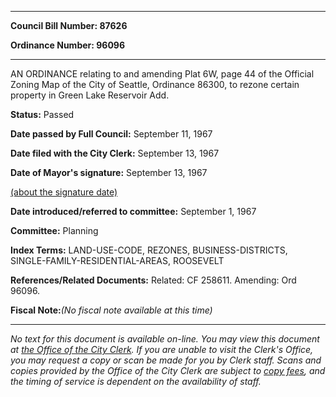 

********

**Council Bill Number: 87626**
   
**Ordinance Number: 96096**
********

 AN ORDINANCE relating to and amending Plat 6W, page 44 of the Official Zoning Map of the City of Seattle, Ordinance 86300, to rezone certain property in Green Lake Reservoir Add.

**Status:** Passed
   
**Date passed by Full Council:** September 11, 1967
   
**Date filed with the City Clerk:** September 13, 1967
   
**Date of Mayor's signature:** September 13, 1967
   
[(about the signature date)](/~public/approvaldate.htm)
   
   
   
**Date introduced/referred to committee:** September 1, 1967
   
**Committee:** Planning
   
   
**Index Terms:** LAND-USE-CODE, REZONES, BUSINESS-DISTRICTS, SINGLE-FAMILY-RESIDENTIAL-AREAS, ROOSEVELT

**References/Related Documents:** Related: CF 258611. Amending: Ord 96096.

**Fiscal Note:**_(No fiscal note available at this time)_
********

_No text for this document is available on-line. You may view this document at [the Office of the City Clerk](http://www.seattle.gov/leg/clerk/contactUs.htm). If you are unable to visit the Clerk's Office, you may request a copy or scan be made for you by Clerk staff. Scans and copies provided by the Office of the City Clerk are subject to [copy fees](http://clerk.seattle.gov/~public/clerkfees.htm), and the timing of service is dependent on the availability of staff._

